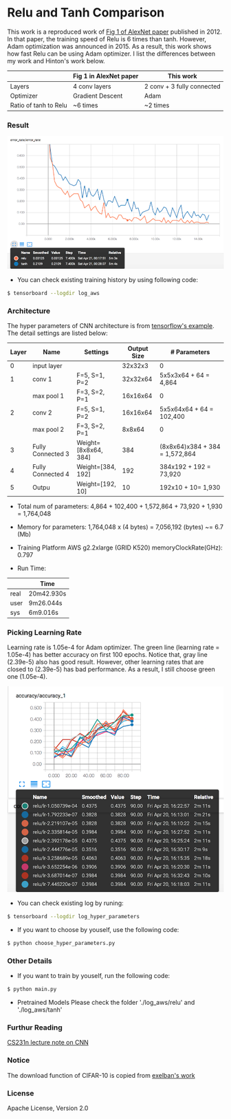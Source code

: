 # Relu and Tanh Comparison

This work is a reproduced work of [Fig 1 of AlexNet paper](http://www.cs.toronto.edu/~fritz/absps/imagenet.pdf) published in 2012. In that paper, the training speed of Relu is 6 times than tanh. However, Adam optimization was announced in 2015. As a result, this work shows how fast Relu can be using Adam optimizer. I list the differences between my work and Hinton's work below.

|   | Fig 1 in AlexNet paper | This work |
| ------ | ------ |------ | 
| Layers | 4 conv layers | 2 conv + 3 fully connected | 
| Optimizer | Gradient Descent | Adam | 
| Ratio of tanh to Relu  | ~6 times| ~2 times |

### Result
![N|Solid](https://github.com/Brandon-HY-Lin/deep_learning_comparision/blob/master/datasets/CIFAR_10/activation_comparision/training_error_rate_relu_tanh.png?raw=true)

* You can check existing training history by using following code: 
```sh
$ tensorboard --logdir log_aws
```

### Architecture
The hyper parameters of CNN architecture is from [tensorflow's example](https://github.com/tensorflow/models/tree/master/tutorials/image/cifar10). The detail settings are listed below:

|Layer| Name | Settings| Output Size| # Parameters|
| ------ | ------ |------ | ------ | ------ | 
| 0 | input layer| | 32x32x3| 0|
|1| conv 1| F=5, S=1, P=2 | 32x32x64 | 5x5x3x64 + 64 = 4,864|
|| max pool 1| F=3, S=2, P=1 | 16x16x64 | 0|
|2| conv 2| F=5, S=1, P=2 | 16x16x64 | 5x5x64x64 + 64 = 102,400|
|| max pool 2| F=3, S=2, P=1 | 8x8x64 | 0|
|3| Fully Connected 3| Weight=[8x8x64, 384] | 384 | (8x8x64)x384 + 384 = 1,572,864|
|4| Fully Connected 4| Weight=[384, 192] | 192 | 384x192 + 192 = 73,920|
|5| Outpu | Weight=[192, 10] | 10 | 192x10 + 10= 1,930|

* Total num of parameters: 
4,864 + 102,400 + 1,572,864 + 73,920 + 1,930 = 1,764,048

* Memory for parameters:
1,764,048 x (4 bytes) = 7,056,192 (bytes) ~= 6.7 (Mb)

* Training Platform
AWS g2.2xlarge (GRID K520)
memoryClockRate(GHz): 0.797

* Run Time:

| | Time|
|------|------|
|real|	20m42.930s|
|user|	9m26.044s|
|sys|	6m9.016s|

### Picking Learning Rate 
Learning rate is 1.05e-4 for Adam optimizer. The green line (learning rate = 1.05e-4) has better accuracy on first 100 epochs. Notice that, gray line (2.39e-5) also has good result. However, other learning rates that are closed to (2.39e-5) has bad performance. As a result, I still choose green one (1.05e-4).

![N|Solid](https://github.com/Brandon-HY-Lin/deep_learning_comparision/blob/18e20b103c4a8194ff1ba7afbbeab73d0e782bc5/datasets/CIFAR_10/activation_comparision/learning_rate_comparision.png?raw=true)

* You can check existing log by runing:
```sh
$ tensorboard --logdir log_hyper_parameters
```

* If you want to choose by youself, use the following code:
```sh
$ python choose_hyper_parameters.py
```

### Other Details
* If you want to train by youself, run the following code: 
```sh
$ python main.py
```

* Pretrained Models
Please check the folder './log_aws/relu' and './log_aws/tanh'

### Furthur Reading
[CS231n lecture note on CNN](http://cs231n.github.io/convolutional-networks/)

### Notice
The download function of CIFAR-10 is copied from [exelban's work](https://github.com/exelban/tensorflow-cifar-10/blob/master/include/data.py)

### License

Apache License, Version 2.0
